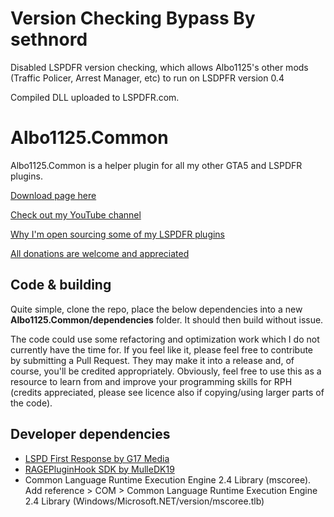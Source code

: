# Version Checking Bypass By sethnord
Disabled LSPDFR version checking, which allows Albo1125's other mods (Traffic Policer, Arrest Manager, etc) to run on LSDPFR version 0.4

Compiled DLL uploaded to LSPDFR.com.

# Albo1125.Common
Albo1125.Common is a helper plugin for all my other GTA5 and LSPDFR plugins.

[Download page here](https://www.lcpdfr.com/files/file/10294-albo1125common/)

[Check out my YouTube channel](https://www.youtube.com/channel/UCSDMQS6b2roa-dZ0vAyaVWg)

[Why I'm open sourcing some of my LSPDFR plugins](https://www.lcpdfr.com/forums/topic/87615-open-sourcing-albo1125s-mods-retirement/)

[All donations are welcome and appreciated](https://www.paypal.com/cgi-bin/webscr?cmd=_s-xclick&hosted_button_id=T9T5RTSWX8PEY)

## Code & building
Quite simple, clone the repo, place the below dependencies into a new **Albo1125.Common/dependencies** folder. It should then build without issue.

The code could use some refactoring and optimization work which I do not currently have the time for.
If you feel like it, please feel free to contribute by submitting a Pull Request. 
They may make it into a release and, of course, you'll be credited appropriately.
Obviously, feel free to use this as a resource to learn from and improve your programming skills for RPH (credits appreciated, please see licence also if copying/using larger parts of the code).

## Developer dependencies
* [LSPD First Response by G17 Media](https://www.lcpdfr.com/files/file/7792-lspd-first-response/)
* [RAGEPluginHook SDK by MulleDK19](http://ragepluginhook.net/Downloads.aspx)
* Common Language Runtime Execution Engine 2.4 Library (mscoree). Add reference > COM > Common Language Runtime Execution Engine 2.4 Library (Windows/Microsoft.NET/version/mscoree.tlb)
